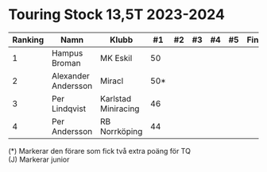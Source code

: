 # Touring Stock 13,5T 2023-2024
| Ranking | Namn                | Klubb               |  #1  |  #2 |  #3 |  #4 |  #5 | Final | Tot |
| ------- | ------------------- | ------------------- | ---- | --- | --- | --- | --- | ----- | --- |
| 1       | Hampus Broman       | MK Eskil            | 50   |     |     |     |     |       | 50  |
| 2       | Alexander Andersson | Miracl              | 50*  |     |     |     |     |       | 50  |
| 3       | Per Lindqvist       | Karlstad Miniracing | 46   |     |     |     |     |       | 46  |
| 4       | Per Andersson       | RB Norrköping       | 44   |     |     |     |     |       | 44  |


(*) Markerar den förare som fick två extra poäng för TQ </br>
(J) Markerar junior
